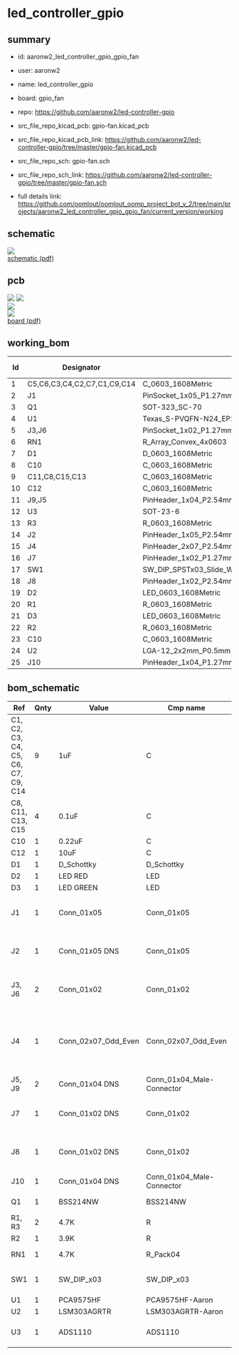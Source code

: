 # led_controller_gpio
 
## summary 
* id: aaronw2_led_controller_gpio_gpio_fan
* user: aaronw2
* name: led_controller_gpio
* board: gpio_fan
* repo: https://github.com/aaronw2/led-controller-gpio
* src_file_repo_kicad_pcb: gpio-fan.kicad_pcb
* src_file_repo_kicad_pcb_link: https://github.com/aaronw2/led-controller-gpio/tree/master/gpio-fan.kicad_pcb


* src_file_repo_sch: gpio-fan.sch
* src_file_repo_sch_link: https://github.com/aaronw2/led-controller-gpio/tree/master/gpio-fan.sch
* full details link: https://github.com/oomlout/oomlout_oomp_project_bot_v_2/tree/main/projects/aaronw2_led_controller_gpio_gpio_fan/current_version/working  

## schematic  
![](working_schematic_600.png)  
[schematic (pdf)](working_schematic.pdf)  

## pcb  
![](working_3d_600.png) 
![](working_3d_front_600.png)  
![](working_3d_back_600.png)  
![](working_600.png)  
[board (pdf)](working.pdf)  

## working_bom
| Id | Designator | Footprint | Quantity | Designation | Supplier and ref |  | None | 
| --- | --- | --- | --- | --- | --- | --- | --- | 
| 1 | C5,C6,C3,C4,C2,C7,C1,C9,C14 | C_0603_1608Metric | 9 | 1uF |  |  | [''] | 
| 2 | J1 | PinSocket_1x05_P1.27mm_Vertical | 1 | Conn_01x05 |  |  | [''] | 
| 3 | Q1 | SOT-323_SC-70 | 1 | BSS214NW |  |  | [''] | 
| 4 | U1 | Texas_S-PVQFN-N24_EP2.1x2.1mm | 1 | PCA9575HF |  |  | [''] | 
| 5 | J3,J6 | PinSocket_1x02_P1.27mm_Vertical | 2 | Conn_01x02 |  |  | [''] | 
| 6 | RN1 | R_Array_Convex_4x0603 | 1 | 4.7K |  |  | [''] | 
| 7 | D1 | D_0603_1608Metric | 1 | D_Schottky |  |  | [''] | 
| 8 | C10 | C_0603_1608Metric | 1 | 0.01uF |  |  | [''] | 
| 9 | C11,C8,C15,C13 | C_0603_1608Metric | 4 | 0.1uF |  |  | [''] | 
| 10 | C12 | C_0603_1608Metric | 1 | 10uF |  |  | [''] | 
| 11 | J9,J5 | PinHeader_1x04_P2.54mm_Vertical | 2 | Conn_01x04 DNS |  |  | [''] | 
| 12 | U3 | SOT-23-6 | 1 | ADS1110 |  |  | [''] | 
| 13 | R3 | R_0603_1608Metric | 1 | 4.7K |  |  | [''] | 
| 14 | J2 | PinHeader_1x05_P2.54mm_Vertical | 1 | Conn_01x05 DNS |  |  | [''] | 
| 15 | J4 | PinHeader_2x07_P2.54mm_Horizontal | 1 | Conn_02x07_Odd_Even |  |  | [''] | 
| 16 | J7 | PinHeader_1x02_P1.27mm_Vertical | 1 | Conn_01x02 DNS |  |  | [''] | 
| 17 | SW1 | SW_DIP_SPSTx03_Slide_Wurth_416131160803_8.89x4.98mm_W2.65mm_P1.27mm | 1 | SW_DIP_x03 |  |  | [''] | 
| 18 | J8 | PinHeader_1x02_P2.54mm_Vertical | 1 | Conn_01x02 DNS |  |  | [''] | 
| 19 | D2 | LED_0603_1608Metric | 1 | LED RED |  |  | [''] | 
| 20 | R1 | R_0603_1608Metric | 1 | 1K |  |  | [''] | 
| 21 | D3 | LED_0603_1608Metric | 1 | LED GREEN |  |  | [''] | 
| 22 | R2 | R_0603_1608Metric | 1 | 100 |  |  | [''] | 
| 23 | C10 | C_0603_1608Metric | 1 | 0.22uF |  |  | [''] | 
| 24 | U2 | LGA-12_2x2mm_P0.5mm | 1 | LSM303AGRTR |  |  | [''] | 
| 25 | J10 | PinHeader_1x04_P1.27mm_Vertical | 1 | Conn_01x04 DNS |  |  | [''] | 


## bom_schematic
| Ref | Qnty | Value | Cmp name | Footprint | Description | Vendor | DNP | 
| --- | --- | --- | --- | --- | --- | --- | --- | 
| C1, C2, C3, C4, C5, C6, C7, C9, C14 | 9 | 1uF | C | Capacitor_SMD:C_0603_1608Metric | Unpolarized capacitor |  |  | 
| C8, C11, C13, C15 | 4 | 0.1uF | C | Capacitor_SMD:C_0603_1608Metric | Unpolarized capacitor |  |  | 
| C10 | 1 | 0.22uF | C | Capacitor_SMD:C_0603_1608Metric | Unpolarized capacitor |  |  | 
| C12 | 1 | 10uF | C | Capacitor_SMD:C_0603_1608Metric | Unpolarized capacitor |  |  | 
| D1 | 1 | D_Schottky | D_Schottky | Diode_SMD:D_0603_1608Metric | Schottky diode |  |  | 
| D2 | 1 | LED RED | LED | LED_SMD:LED_0603_1608Metric | Light emitting diode |  |  | 
| D3 | 1 | LED GREEN | LED | LED_SMD:LED_0603_1608Metric | Light emitting diode |  |  | 
| J1 | 1 | Conn_01x05 | Conn_01x05 | Connector_PinSocket_1.27mm:PinSocket_1x05_P1.27mm_Vertical | Generic connector, single row, 01x05, script generated (kicad-library-utils/schlib/autogen/connector/) |  |  | 
| J2 | 1 | Conn_01x05 DNS | Conn_01x05 | Connector_PinHeader_2.54mm:PinHeader_1x05_P2.54mm_Vertical | Generic connector, single row, 01x05, script generated (kicad-library-utils/schlib/autogen/connector/) |  |  | 
| J3, J6 | 2 | Conn_01x02 | Conn_01x02 | Connector_PinSocket_1.27mm:PinSocket_1x02_P1.27mm_Vertical | Generic connector, single row, 01x02, script generated (kicad-library-utils/schlib/autogen/connector/) |  |  | 
| J4 | 1 | Conn_02x07_Odd_Even | Conn_02x07_Odd_Even | Connector_PinHeader_2.54mm:PinHeader_2x07_P2.54mm_Horizontal | Generic connector, double row, 02x07, odd/even pin numbering scheme (row 1 odd numbers, row 2 even numbers), script generated (kicad-library-utils/schlib/autogen/connector/) |  |  | 
| J5, J9 | 2 | Conn_01x04 DNS | Conn_01x04_Male-Connector | Connector_PinHeader_2.54mm:PinHeader_1x04_P2.54mm_Vertical |  |  |  | 
| J7 | 1 | Conn_01x02 DNS | Conn_01x02 | Connector_PinHeader_1.27mm:PinHeader_1x02_P1.27mm_Vertical | Generic connector, single row, 01x02, script generated (kicad-library-utils/schlib/autogen/connector/) |  |  | 
| J8 | 1 | Conn_01x02 DNS | Conn_01x02 | Connector_PinHeader_2.54mm:PinHeader_1x02_P2.54mm_Vertical | Generic connector, single row, 01x02, script generated (kicad-library-utils/schlib/autogen/connector/) |  |  | 
| J10 | 1 | Conn_01x04 DNS | Conn_01x04_Male-Connector | Connector_PinHeader_1.27mm:PinHeader_1x04_P1.27mm_Vertical |  |  |  | 
| Q1 | 1 | BSS214NW | BSS214NW | Package_TO_SOT_SMD:SOT-323_SC-70 | 20V Vds, 1.5A Id, N-Channel MOSFET, SOT-323 |  |  | 
| R1, R3 | 2 | 4.7K | R | Resistor_SMD:R_0603_1608Metric | Resistor |  |  | 
| R2 | 1 | 3.9K | R | Resistor_SMD:R_0603_1608Metric | Resistor |  |  | 
| RN1 | 1 | 4.7K | R_Pack04 | Resistor_SMD:R_Array_Convex_4x0603 | 4 resistor network, parallel topology |  |  | 
| SW1 | 1 | SW_DIP_x03 | SW_DIP_x03 | Aaron:SW_DIP_SPSTx03_Slide_Wurth_416131160803_8.89x4.98mm_W2.65mm_P1.27mm | 3x DIP Switch, Single Pole Single Throw (SPST) switch, small symbol |  |  | 
| U1 | 1 | PCA9575HF | PCA9575HF-Aaron | Package_DFN_QFN:Texas_S-PVQFN-N24_EP2.1x2.1mm |  |  |  | 
| U2 | 1 | LSM303AGRTR | LSM303AGRTR-Aaron | Package_LGA:LGA-12_2x2mm_P0.5mm |  |  |  | 
| U3 | 1 | ADS1110 | ADS1110 | Package_TO_SOT_SMD:SOT-23-6 | 16 Bit Analog to Digital converter with on board reference |  |  | 



